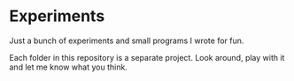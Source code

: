 # Experiments

Just a bunch of experiments and small programs I wrote for fun. 

Each folder in this repository is a separate project. Look around, play with it and let me know what you think.
